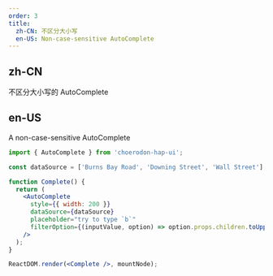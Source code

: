 ```yaml
---
order: 3
title:
  zh-CN: 不区分大小写
  en-US: Non-case-sensitive AutoComplete
---
```


## zh-CN

不区分大小写的 AutoComplete

## en-US

A non-case-sensitive AutoComplete

````jsx
import { AutoComplete } from 'choerodon-hap-ui';

const dataSource = ['Burns Bay Road', 'Downing Street', 'Wall Street'];

function Complete() {
  return (
    <AutoComplete
      style={{ width: 200 }}
      dataSource={dataSource}
      placeholder="try to type `b`"
      filterOption={(inputValue, option) => option.props.children.toUpperCase().indexOf(inputValue.toUpperCase()) !== -1}
    />
  );
}

ReactDOM.render(<Complete />, mountNode);
````
